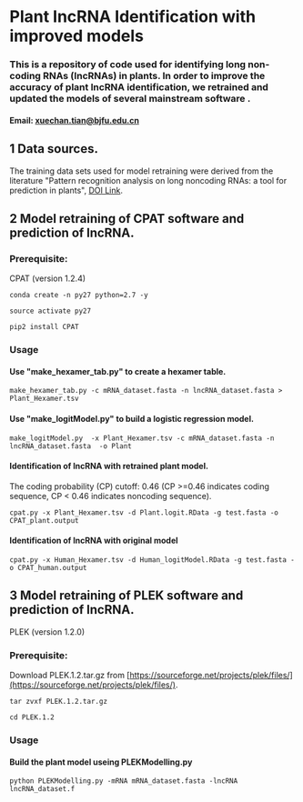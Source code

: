# **Plant lncRNA Identification with improved models**





### **This is a repository of code used for identifying long non-coding RNAs (lncRNAs) in plants. In order to improve the accuracy of plant lncRNA identification, we retrained and updated the models of several mainstream software .**

#### **Email:** xuechan.tian@bjfu.edu.cn








## **1 Data sources.** 



  The training data sets used for model retraining were derived from the literature "Pattern recognition analysis on long noncoding RNAs: a tool for prediction in plants", [DOI Link](https://doi.org/10.1093/bib/bby034).




## **2 Model retraining of CPAT software and prediction of lncRNA.**



### **Prerequisite:**
CPAT (version 1.2.4)

    conda create -n py27 python=2.7 -y

    source activate py27

    pip2 install CPAT



### **Usage**


#### **Use "make_hexamer_tab.py" to create a hexamer table.**


    make_hexamer_tab.py -c mRNA_dataset.fasta -n lncRNA_dataset.fasta > Plant_Hexamer.tsv




#### **Use "make_logitModel.py" to build a logistic regression model.**


    make_logitModel.py  -x Plant_Hexamer.tsv -c mRNA_dataset.fasta -n lncRNA_dataset.fasta  -o Plant



#### **Identification of lncRNA with retrained plant model.**
 The coding probability (CP) cutoff: 0.46 (CP >=0.46 indicates coding sequence, CP < 0.46 indicates noncoding sequence).


    cpat.py -x Plant_Hexamer.tsv -d Plant.logit.RData -g test.fasta -o  CPAT_plant.output



#### **Identification of lncRNA with original model**


    cpat.py -x Human_Hexamer.tsv -d Human_logitModel.RData -g test.fasta -o CPAT_human.output





## **3 Model retraining of PLEK software and prediction of lncRNA.**


PLEK (version 1.2.0)


### **Prerequisite:**
   Download PLEK.1.2.tar.gz from [https://sourceforge.net/projects/plek/files/](https://sourceforge.net/projects/plek/files/).
   
    tar zvxf PLEK.1.2.tar.gz 
    
    cd PLEK.1.2
   
 
 
 
 
### **Usage**



#### **Build the plant model useing PLEKModelling.py**


    python PLEKModelling.py -mRNA mRNA_dataset.fasta -lncRNA lncRNA_dataset.f
